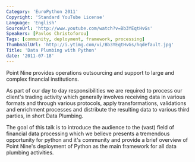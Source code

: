 ```yaml
---
Category: 'EuroPython 2011'
Copyright: 'Standard YouTube License'
Language: 'English'
SourceUrl: 'http://www.youtube.com/watch?v=Bb3YEqtHvGs'
Speakers: [Pavlos Christoforou]
Tags: [community, deployment, framework, processing]
ThumbnailUrl: 'http://i.ytimg.com/vi/Bb3YEqtHvGs/hqdefault.jpg'
Title: 'Data Plumbing with Python'
date: '2011-07-18'
---
```

Point Nine provides operations outsourcing and support to large and complex
financial institutions.

As part of our day to day responsibilities we are required to process our
client's trading activity which generally involves receiving data in various
formats and through various protocols, apply transformations, validations and
enrichment processes and distribute the resulting data to various third
parties, in short Data Plumbing.

The goal of this talk is to introduce the audience to the (vast) field of
financial data processing which we believe presents a tremendous opportunity
for python and it's community and provide a brief overview of Point Nine's
deployment of Python as the main framework for all data plumbing activities.

